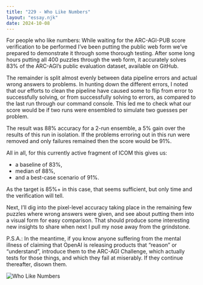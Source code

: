 ```yaml
---
title: "229 - Who Like Numbers"
layout: "essay.njk"
date: 2024-10-08
---
```


For people who like numbers: While waiting for the ARC-AGI-PUB score verification to be performed I’ve been putting the public web form we’ve prepared to demonstrate it through some thorough testing. After some long hours putting all 400 puzzles through the web form, it accurately solves 83% of the ARC-AGI’s public evaluation dataset, available on GitHub.

The remainder is split almost evenly between data pipeline errors and actual wrong answers to problems. In hunting down the different errors, I noted that our efforts to clean the pipeline have caused some to flip from error to successfully solving, or from successfully solving to errors, as compared to the last run through our command console. This led me to check what our score would be if two runs were ensembled to simulate two guesses per problem. 
 
The result was 88% accuracy for a 2-run ensemble, a 5% gain over the results of this run in isolation. If the problems erroring out in this run were removed and only failures remained then the score would be 91%.

All in all, for this currently active fragment of ICOM this gives us:
- a baseline of 83%, 
- median of 88%, 
- and a best-case scenario of 91%.

As the target is 85%+ in this case, that seems sufficient, but only time and the verification will tell.

Next, I’ll dig into the pixel-level accuracy taking place in the remaining few puzzles where wrong answers were given, and see about putting them into a visual form for easy comparison. That should produce some interesting new insights to share when next I pull my nose away from the grindstone.

P.S.A.: In the meantime, if you know anyone suffering from the mental illness of claiming that OpenAI is releasing products that “reason” or “understand”, introduce them to the ARC-AGI Challenge, which actually tests for those things, and which they fail at miserably. If they continue thereafter, disown them.

![Who Like Numbers](https://media.licdn.com/dms/image/v2/D5622AQGPujHc1Eqh5w/feedshare-shrink_800/feedshare-shrink_800/0/1726651385211?e=1736985600&v=beta&t=Z2VH0vRjM9mA8qEDoQNYUpQgkjA-A6XK9nBkmv0joZU)